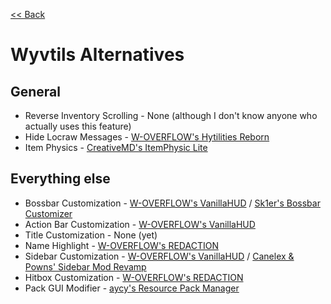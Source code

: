 [<< Back](README.md)

# Wyvtils Alternatives

## General

- Reverse Inventory Scrolling - None (although I don't know anyone who actually uses this feature)
- Hide Locraw Messages - [W-OVERFLOW's Hytilities Reborn](https://github.com/W-OVERFLOW/Hytilities-Reborn)
- Item Physics - [CreativeMD's ItemPhysic Lite](https://www.curseforge.com/minecraft/mc-mods/itemphysic-lite/files/2439695)

## Everything else
- Bossbar Customization - [W-OVERFLOW's VanillaHUD](https://github.com/W-OVERFLOW/VanillaHUD) / [Sk1er's Bossbar Customizer](https://sk1er.club/mods/bossbar_customizer)
- Action Bar Customization - [W-OVERFLOW's VanillaHUD](https://github.com/W-OVERFLOW/VanillaHUD)
- Title Customization - None (yet)
- Name Highlight - [W-OVERFLOW's REDACTION](https://github.com/W-OVERFLOW/REDACTION)
- Sidebar Customization - [W-OVERFLOW's VanillaHUD](https://github.com/W-OVERFLOW/VanillaHUD) / [Canelex & Powns' Sidebar Mod Revamp](https://mediafire.com/file/gkzsovw2gjjuw3d/%255B1.8.9%255D_Sidebar_Mod_Revamp.jar/file)
- Hitbox Customization - [W-OVERFLOW's REDACTION](https://github.com/W-OVERFLOW/REDACTION)
- Pack GUI Modifier - [aycy's Resource Pack Manager](https://www.youtube.com/watch?v=OQZFWrrEcYM)

